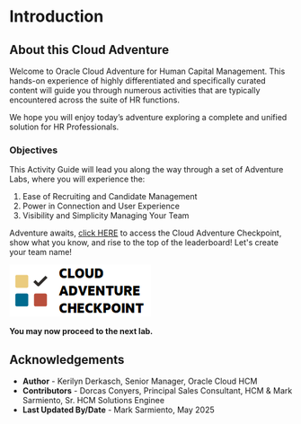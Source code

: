 # Introduction

## About this Cloud Adventure

Welcome to Oracle Cloud Adventure for Human Capital Management. This hands-on experience of highly differentiated and specifically curated content will guide you through numerous activities that are typically encountered across the suite of HR functions. 

We hope you will enjoy today’s adventure exploring a complete and unified solution for HR Professionals.  

### Objectives

This Activity Guide will lead you along the way through a set of Adventure Labs, where you will experience the:
1.	Ease of Recruiting and Candidate Management
2.	Power in Connection and User Experience
3.  Visibility and Simplicity Managing Your Team

Adventure awaits, [click HERE](http://apex.oracle.com/pls/apex/f?p=159406:LOGIN_TEAM:::::CC:HCMCLOUDADVENTURE) to access the Cloud Adventure Checkpoint, show what you know, and rise to the top of the leaderboard! Let's create your team name!

![Cloud Adventure](images/cloud-adventure-checkpoint-image.png)
    
**You may now proceed to the next lab.**

## Acknowledgements
* **Author** - Kerilyn Derkasch, Senior Manager, Oracle Cloud HCM
* **Contributors** -  Dorcas Conyers, Principal Sales Consultant, HCM & Mark Sarmiento, Sr. HCM Solutions Enginee
* **Last Updated By/Date** - Mark Sarmiento, May 2025

